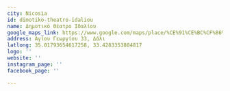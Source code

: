 ```yaml
---
city: Nicosia
id: dimotiko-theatro-idaliou
name: Δημοτικό Θέατρο Ιδαλίου
google_maps_link: https://www.google.com/maps/place/%CE%91%CE%BC%CF%86%CE%B9%CE%B8%CE%AD%CE%B1%CF%84%CF%81%CE%BF+%CE%99%CE%B4%CE%B1%CE%BB%CE%AF%CE%BF%CF%85/@35.0177169,33.4262647,17z/data=!3m1!4b1!4m5!3m4!1s0x14de1f84dd37d6ed:0x28847acfd8aa5f16!8m2!3d35.0177339!4d33.4283279
address: Αγίου Γεωργίου 33, Δάλι
latlong: 35.01793654617258, 33.4283353804817
logo: ''
website: ''
instagram_page: ''
facebook_page: ''

---
```

